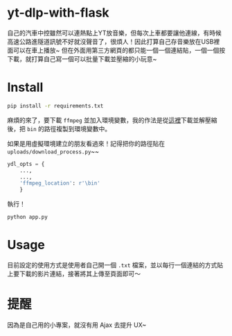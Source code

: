 # yt-dlp-with-flask

自己的汽車中控雖然可以連熱點上YT放音樂，但每次上車都要讓他連線，有時候高速公路進隧道訊號不好就沒聲音了，很煩人！因此打算自己存音樂放在USB裡面可以在車上播放~
但在外面用第三方網頁的都只能一個一個連結貼，一個一個按下載，就打算自己寫一個可以批量下載並壓縮的小玩意~

# Install
```bash
pip install -r requirements.txt
```

麻煩的來了，要下載 `ffmpeg` 並加入環境變數，我的作法是從[這裡](https://www.gyan.dev/ffmpeg/builds/)下載並解壓縮後，把 `bin` 的路徑複製到環境變數中。

如果是用虛擬環境建立的朋友看過來！記得把你的路徑貼在`uploads/download_process.py`~~
```python
ydl_opts = {
    ...,
    ...,
    'ffmpeg_location': r'\bin'
    }
```

執行！
```bash
python app.py
```


# Usage

目前設定的使用方式是使用者自己開一個 `.txt` 檔案，並以每行一個連結的方式貼上要下載的影片連結，接著將其上傳至頁面即可～

# 提醒
因為是自己用的小專案，就沒有用 Ajax 去提升 UX~





